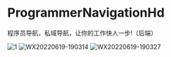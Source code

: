 # ProgrammerNavigationHd
程序员导航，私域导航，让你的工作快人一步!（后端）

![1](https://user-images.githubusercontent.com/45195964/174477956-4ef7c97c-f1ee-454a-a4c6-d273d6813bea.png)
![WX20220619-190314](https://user-images.githubusercontent.com/45195964/174477962-0e8946ab-8ad9-4c11-bf3f-c6f7e399e099.png)
![WX20220619-190327](https://user-images.githubusercontent.com/45195964/174477963-a41b4a22-771e-4e2e-a36c-2ea022ffb696.png)
